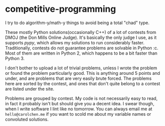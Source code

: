 # competitive-programming
I try to do algorithm-y/math-y things to avoid being a total "chad" type.

These mostly Python solutions(occasionally C++) of a lot of contests from DMOJ (the Don Mills Online Judge). It's basically the only judge I use, as it supports *pypy*, which allows my solutions to run considerably faster. Traditionally, contests do not guarantee problems are solvable in Python :c. Most of them are written in Python 2, which happens to be a bit faster than Python 3.

I don't bother to upload a lot of trivial problems, unless I wrote the problem or found the problem particularly good. This is anything around 5 points and under, and are problems that are very easily brute forced. The problems here are sorted by the contest, and ones that don't quite belong to a contest are listed under the site.

Problems are grouped by contest. My code is not necessarily easy to read, in fact it probably isn't but should give you a decent idea. I swear though, when I write software I lint like no tomorrow. You can always email me at `hello@carolchen.me` if you want to scold me about my variable names or convoluted solutions.
